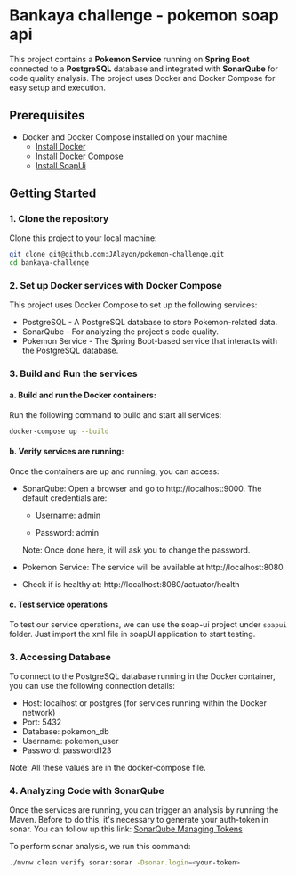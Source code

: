 # Bankaya challenge - pokemon soap api

This project contains a **Pokemon Service** running on **Spring Boot** connected to a **PostgreSQL** database 
and integrated with **SonarQube** for code quality analysis. The project uses Docker and Docker Compose 
for easy setup and execution.

## Prerequisites

- Docker and Docker Compose installed on your machine.
    - [Install Docker](https://docs.docker.com/get-docker/)
    - [Install Docker Compose](https://docs.docker.com/compose/install/)
    - [Install SoapUi](https://www.soapui.org/downloads/soapui/)

## Getting Started

### 1. Clone the repository

Clone this project to your local machine:

```bash
git clone git@github.com:JAlayon/pokemon-challenge.git
cd bankaya-challenge
```

### 2. Set up Docker services with Docker Compose

This project uses Docker Compose to set up the following services:

* PostgreSQL - A PostgreSQL database to store Pokemon-related data.
* SonarQube - For analyzing the project's code quality.
* Pokemon Service - The Spring Boot-based service that interacts with the PostgreSQL database.


### 3. Build and Run the services

#### a. Build and run the Docker containers:

Run the following command to build and start all services:

```bash
docker-compose up --build
```


#### b. Verify services are running:

Once the containers are up and running, you can access:

* SonarQube: Open a browser and go to http://localhost:9000. The default credentials are:

  - Username: admin
  
  - Password: admin

  Note: Once done here, it will ask you to change the password.


* Pokemon Service: The service will be available at http://localhost:8080.
* Check if is healthy at: http://localhost:8080/actuator/health


####  c. Test service operations

To test our service operations, we can use the soap-ui project under `soapui` folder.
Just import the xml file in soapUI application to start testing.


### 3. Accessing Database


To connect to the PostgreSQL database running in the Docker container, you can use the following connection details:

* Host: localhost or postgres (for services running within the Docker network)
* Port: 5432
* Database: pokemon_db
* Username: pokemon_user
* Password: password123

Note: All these values are in the docker-compose file.



### 4. Analyzing Code with SonarQube

Once the services are running, you can trigger an analysis by running the Maven.
Before to do this, it's necessary to generate your auth-token in sonar. 
You can follow up this link: [SonarQube Managing Tokens](https://docs.sonarsource.com/sonarqube/latest/user-guide/managing-tokens/)

To perform sonar analysis, we run this command:

```bash
./mvnw clean verify sonar:sonar -Dsonar.login=<your-token>
```